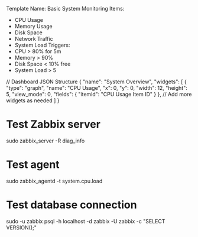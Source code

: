 Template Name: Basic System Monitoring
Items:
  - CPU Usage
  - Memory Usage
  - Disk Space
  - Network Traffic
  - System Load
Triggers:
  - CPU > 80% for 5m
  - Memory > 90%
  - Disk Space < 10% free
  - System Load > 5

  // Dashboard JSON Structure
{
  "name": "System Overview",
  "widgets": [
    {
      "type": "graph",
      "name": "CPU Usage",
      "x": 0,
      "y": 0,
      "width": 12,
      "height": 5,
      "view_mode": 0,
      "fields": {
        "itemid": "CPU Usage Item ID"
      }
    },
    // Add more widgets as needed
  ]
}

# Test Zabbix server
sudo zabbix_server -R diag_info

# Test agent
sudo zabbix_agentd -t system.cpu.load

# Test database connection
sudo -u zabbix psql -h localhost -d zabbix -U zabbix -c "SELECT VERSION();"

